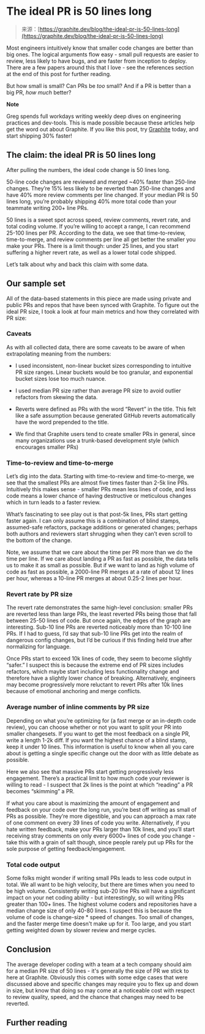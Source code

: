 <!--yml
category: 未分类
date: 2024-05-27 14:40:35
-->

# The ideal PR is 50 lines long

> 来源：[https://graphite.dev/blog/the-ideal-pr-is-50-lines-long](https://graphite.dev/blog/the-ideal-pr-is-50-lines-long)

Most engineers intuitively know that smaller code changes are better than big ones. The logical arguments flow easy - small pull requests are easier to review, less likely to have bugs, and are faster from inception to deploy. There are a few papers around this that I love - see the references section at the end of this post for further reading.

But how small is small? Can PRs be *too* small? And if a PR is better than a big PR, *how much* better?

**Note**

Greg spends full workdays writing weekly deep dives on engineering practices and dev-tools. This is made possible because these articles help get the word out about Graphite. If you like this post, try [Graphite](https://graphite.dev?utm_source=blog-note) today, and start shipping 30% faster!

## The claim: the ideal PR is 50 lines long[](/blog/the-ideal-pr-is-50-lines-long#the-claim-the-ideal-pr-is-50-lines-long)

After pulling the numbers, the ideal code change is 50 lines long.

50-line code changes are reviewed and merged ~40% faster than 250-line changes. They’re 15% less likely to be reverted than 250-line changes and have 40% more review comments per line changed. If your median PR is 50 lines long, you’re probably shipping 40% more total code than your teammate writing 200+ line PRs.

50 lines is a sweet spot across speed, review comments, revert rate, and total coding volume. If you’re willing to accept a range, I can recommend 25-100 lines per PR. According to the data, we see that time-to-review, time-to-merge, and review comments per line all get better the smaller you make your PRs. There is a limit though: under 25 lines, and you start suffering a higher revert rate, as well as a lower total code shipped.

Let’s talk about why and back this claim with some data.

## Our sample set[](/blog/the-ideal-pr-is-50-lines-long#our-sample-set)

All of the data-based statements in this piece are made using private and public PRs and repos that have been synced with Graphite. To figure out the ideal PR size, I took a look at four main metrics and how they correlated with PR size:

### Caveats[](/blog/the-ideal-pr-is-50-lines-long#caveats)

As with all collected data, there are some caveats to be aware of when extrapolating meaning from the numbers:

*   I used inconsistent, non-linear bucket sizes corresponding to intuitive PR size ranges. Linear buckets would be too granular, and exponential bucket sizes lose too much nuance.

*   I used median PR size rather than average PR size to avoid outlier refactors from skewing the data.

*   Reverts were defined as PRs with the word “Revert” in the title. This felt like a safe assumption because generated GitHub reverts automatically have the word prepended to the title.

*   We find that Graphite users tend to create smaller PRs in general, since many organizations use a trunk-based development style (which encourages smaller PRs)

### Time-to-review and time-to-merge[](/blog/the-ideal-pr-is-50-lines-long#time-to-review-and-time-to-merge)

Let’s dig into the data. Starting with time-to-review and time-to-merge, we see that the smallest PRs are almost five times faster than 2-5k line PRs. Intuitively this makes sense - smaller PRs mean less lines of code, and less code means a lower chance of having destructive or meticulous changes which in turn leads to a faster review.

What’s fascinating to see play out is that post-5k lines, PRs start getting faster again. I can only assume this is a combination of blind stamps, assumed-safe refactors, package additions or generated changes; perhaps both authors and reviewers start shrugging when they can’t even scroll to the bottom of the change.

Note, we assume that we care about the time per PR more than we do the time per line. If we care about landing a PR as fast as possible, the data tells us to make it as small as possible. But if we want to land as high volume of code as fast as possible, a 2000-line PR merges at a rate of about 12 lines per hour, whereas a 10-line PR merges at about 0.25-2 lines per hour.

### Revert rate by PR size[](/blog/the-ideal-pr-is-50-lines-long#revert-rate-by-pr-size)

The revert rate demonstrates the same high-level conclusion: smaller PRs are reverted less than large PRs, the least reverted PRs being those that fall between 25-50 lines of code. But once again, the edges of the graph are interesting. Sub-10 line PRs are reverted noticeably more than 10-100 line PRs. If I had to guess, I’d say that sub-10 line PRs get into the realm of dangerous config changes, but I’d be curious if this finding held true after normalizing for language.

Once PRs start to exceed 10k lines of code, they seem to become slightly “safer.” I suspect this is because the extreme end of PR sizes includes refactors, which maybe start including less functionality change and therefore have a slightly lower chance of breaking. Alternatively, engineers may become progressively more reluctant to revert PRs after 10k lines because of emotional anchoring and merge conflicts.

### Average number of inline comments by PR size[](/blog/the-ideal-pr-is-50-lines-long#average-number-of-inline-comments-by-pr-size)

Depending on what you’re optimizing for (a fast merge or an in-depth code review), you can choose whether or not you want to split your PR into smaller changesets. If you want to get the most feedback on a single PR, write a length 1-2k diff. If you want the highest chance of a blind stamp, keep it under 10 lines. This information is useful to know when all you care about is getting a single specific change out the door with as little debate as possible.

Here we also see that massive PRs start getting progressively less engagement. There’s a practical limit to how much code your reviewer is willing to read - I suspect that 2k lines is the point at which “reading” a PR becomes “skimming” a PR.

If what you care about is maximizing the amount of engagement and feedback on your code over the long run, you’re best off writing as small of PRs as possible. They’re more digestible, and you can approach a max rate of one comment on every 39 lines of code you write. Alternatively, if you hate written feedback, make your PRs larger than 10k lines, and you’ll start receiving stray comments on only every 6000+ lines of code you change - take this with a grain of salt though, since people rarely put up PRs for the sole purpose of getting feedback/engagement.

### Total code output[](/blog/the-ideal-pr-is-50-lines-long#total-code-output)

Some folks might wonder if writing small PRs leads to less code output in total. We all want to be high velocity, but there are times when you need to be high volume. Consistently writing sub-20 line PRs will have a significant impact on your net coding ability - but interestingly, so will writing PRs greater than 100+ lines. The highest volume coders and repositories have a median change size of only 40-80 lines. I suspect this is because the volume of code is change-size * speed of changes. Too small of changes, and the faster merge time doesn't make up for it. Too large, and you start getting weighted down by slower review and merge cycles.

## Conclusion[](/blog/the-ideal-pr-is-50-lines-long#conclusion)

The average developer coding with a team at a tech company should aim for a median PR size of 50 lines - it's generally the size of PR we stick to here at Graphite. Obviously this comes with some edge cases that were discussed above and specific changes may require you to flex up and down in size, but know that doing so may come at a noticeable cost with respect to review quality, speed, and the chance that changes may need to be reverted.

## Further reading[](/blog/the-ideal-pr-is-50-lines-long#further-reading)